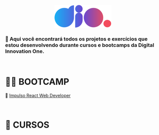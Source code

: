 <div align="center">
<img src="logo-dio.svg" title="Digital Innovation One"> 
</div>

### 📌 Aqui você encontrará todos os projetos e exercícios que estou desenvolvendo durante cursos e bootcamps da Digital Innovation One.

<br>

# 🏋️‍♂️ BOOTCAMP

🔗 [Impulso React Web Developer](https://github.com/RodrigoLuigi/DIO/tree/master/Bootcamp-DIO/Impulso%20React%20Web)

<br>

# 📖 CURSOS

